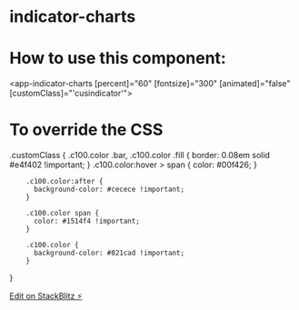 # indicator-charts
# How to use this component:
<app-indicator-charts [percent]="60" [fontsize]="300" [animated]="false" [customClass]="'cusindicator'">
</app-indicator-charts>

# To override the CSS
.customClass {
        .c100.color .bar,
        .c100.color .fill {
          border: 0.08em solid #e4f402 !important;
        }
        .c100.color:hover > span {
          color: #00f426;
        }

        .c100.color:after {
          background-color: #cecece !important;
        }

        .c100.color span {
          color: #1514f4 !important;
        }

        .c100.color {
          background-color: #821cad !important;
        }
 }

[Edit on StackBlitz ⚡️](https://stackblitz.com/edit/indicator-charts-b4pss7)
